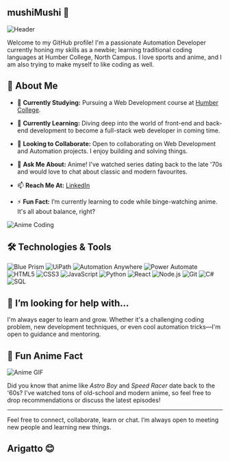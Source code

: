 ## mushiMushi 👋

![Header](https://media1.tenor.com/m/aET-iakaCDMAAAAC/great-teacher-onizuka-gto.gif)

Welcome to my GitHub profile! I'm a passionate Automation Developer currently honing my skills as a newbie; learning traditional coding languages at Humber College, North Campus. I love sports and anime, and I am also trying to make myself to like coding as well.

## 🚀 About Me

- 🔭 **Currently Studying:** Pursuing a Web Development course at [Humber College](https://www.humber.ca/).
- 🌱 **Currently Learning:** Diving deep into the world of front-end and back-end development to become a full-stack web developer in coming time.
- 👯 **Looking to Collaborate:** Open to collaborating on Web Development and Automation projects. I enjoy building and solving things.
- 💬 **Ask Me About:** Anime! I've watched series dating back to the late '70s and would love to chat about classic and modern favourites.
- 📫 **Reach Me At:** [LinkedIn](https://www.linkedin.com/in/sumit-singh-a9932012a/)

- ⚡ **Fun Fact:** I’m currently learning to code while binge-watching anime. It's all about balance, right?


![Anime Coding](https://media.giphy.com/media/Ll22OhMLAlVDb8UQWe/giphy.gif)

## 🛠️ Technologies & Tools

![Blue Prism](https://img.shields.io/badge/-Blue%20Prism-001eff?style=flat-square&logo=blue-prism&logoColor=white)
![UiPath](https://img.shields.io/badge/-UiPath-f40c06?style=flat-square&logo=uipath&logoColor=white)
![Automation Anywhere](https://img.shields.io/badge/-Automation%20Anywhere-f79d31?style=flat-square&logo=automation-anywhere&logoColor=black)
![Power Automate](https://img.shields.io/badge/-Power%20Automate-0078d4?style=flat-square&logo=power-automate&logoColor=white)
![HTML5](https://img.shields.io/badge/-HTML5-E34F26?style=flat-square&logo=html5&logoColor=white)
![CSS3](https://img.shields.io/badge/-CSS3-1572B6?style=flat-square&logo=css3)
![JavaScript](https://img.shields.io/badge/-JavaScript-F7DF1E?style=flat-square&logo=javascript&logoColor=black)
![Python](https://img.shields.io/badge/-Python-3776AB?style=flat-square&logo=python&logoColor=white)
![React](https://img.shields.io/badge/-React-61DAFB?style=flat-square&logo=react&logoColor=black)
![Node.js](https://img.shields.io/badge/-Node.js-339933?style=flat-square&logo=node.js&logoColor=white)
![Git](https://img.shields.io/badge/-Git-F05032?style=flat-square&logo=git&logoColor=white)
![C#](https://img.shields.io/badge/-C%23-239120?style=flat-square&logo=c-sharp&logoColor=white)
![SQL](https://img.shields.io/badge/-SQL-CC2927?style=flat-square&logo=microsoft-sql-server&logoColor=white)


## 🤔 I’m looking for help with...

I'm always eager to learn and grow. Whether it's a challenging coding problem, new development techniques, or even cool automation tricks—I'm open to guidance and mentoring.

## 🎉 Fun Anime Fact

![Anime GIF](https://i.pinimg.com/originals/2d/2d/81/2d2d81b7042e6f915ba384816de20acd.gif)

Did you know that anime like *Astro Boy* and *Speed Racer* date back to the '60s? I've watched tons of old-school and modern anime, so feel free to drop recommendations or discuss the latest episodes!

---

Feel free to connect, collaborate, learn or chat. I’m always open to meeting new people and learning new things. 
## Arigatto 😊
